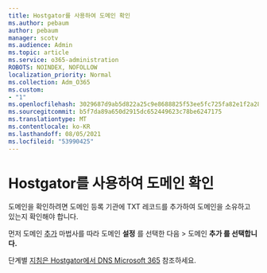 ```yaml
---
title: Hostgator를 사용하여 도메인 확인
ms.author: pebaum
author: pebaum
manager: scotv
ms.audience: Admin
ms.topic: article
ms.service: o365-administration
ROBOTS: NOINDEX, NOFOLLOW
localization_priority: Normal
ms.collection: Adm_O365
ms.custom:
- "1"
ms.openlocfilehash: 3029687d9ab5d822a25c9e8688825f53ee5fc725fa82e1f2a282d22720431331
ms.sourcegitcommit: b5f7da89a650d2915dc652449623c78be6247175
ms.translationtype: MT
ms.contentlocale: ko-KR
ms.lasthandoff: 08/05/2021
ms.locfileid: "53990425"
---
```

# <a name="verify-your-domain-with-hostgator"></a>Hostgator를 사용하여 도메인 확인

도메인을 확인하려면 도메인 등록 기관에 TXT 레코드를 추가하여 도메인을 소유하고 있는지 확인해야 합니다. 

먼저 도메인 [추가](https://admin.microsoft.com/Adminportal#/Domains) 마법사를 따라 도메인 **설정** 를 선택한 다음 \> 도메인 **추가 를 선택합니다.**
  
단계별 [지침은 Hostgator에서 DNS Microsoft 365](https://docs.microsoft.com/microsoft-365/admin/dns/create-dns-records-at-hostgator) 참조하세요.